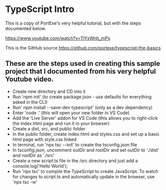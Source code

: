 # TypeScript Intro

This is a copy of PortExe's very helpful tutorial, but with the steps documented below.

https://www.youtube.com/watch?v=TlYxWnh_mPs

This is the GitHub source
https://github.com/portexe/typescript-the-basics

These are the steps used in creating this sample project that I documented from his very helpful Youtube video.
--------------

- Create new directory and CD into it
- Run 'npm init' (to create package.json - use defaults for everything asked in the CLI)
- Run' npm install --save-dev typescript' (only as a dev dependency)
- Enter 'code .' (this will open your new folder in VS Code)
- Add the 'Live Server' addon for VS Code (this allows you to right-click the index.html page and run it in your browser)
- Create a dist, src, and public folder
- In the public folder, create index.html and styles.css and set up a basic html page with style.css linked
- In terminal, run 'npx tsc --init' to create the tsconfig.json file
- In tsconfig.json, uncomment outDir and rootDir and set outDir to './dist' and rootDir as './src'
- Create a new script.ts file in the /src directory and just add a console.log('Hello World');
- Run 'npx tsc' to compile the TypeScript to create JavaScript. To watch for changes to script.ts and automatically update in the browser, use 'npx tsc -w'
